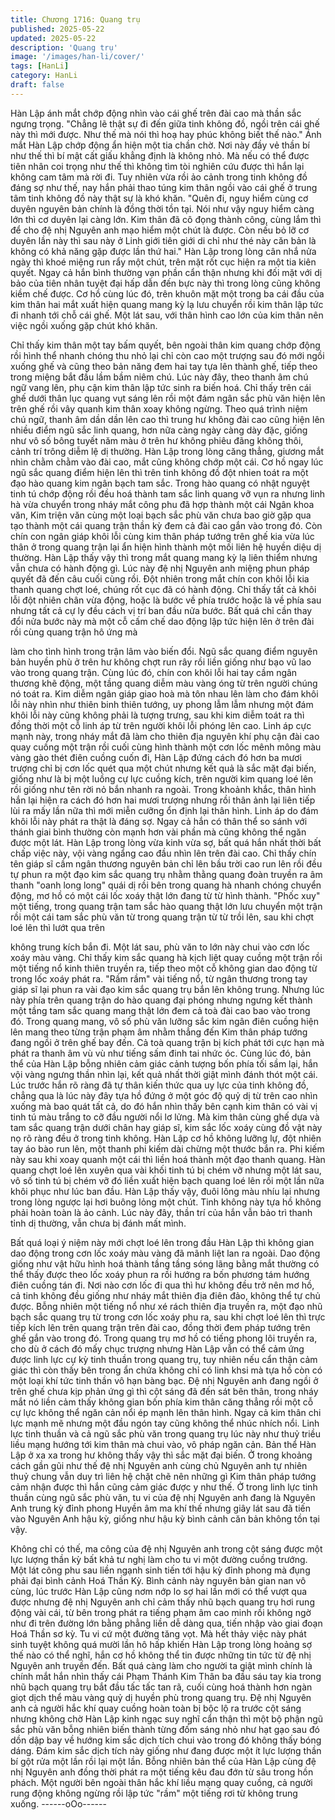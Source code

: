 ```yaml
---
title: Chương 1716: Quang trụ
published: 2025-05-22
updated: 2025-05-22
description: 'Quang trụ'
image: '/images/han-li/cover/'
tags: [HanLi]
category: HanLi
draft: false
---
```


Hàn Lập ánh mắt chớp động nhìn vào cái ghế trên đài cao mà
thần sắc ngưng trọng.
"Chẳng lẽ thật sự đi đến giữa tinh không đồ, ngồi trên cái ghế này
thì mới được. Như thế mà nói thì hoạ hay phúc không biết thế
nào."
Ánh mắt Hàn Lập chớp động ẩn hiện một tia chần chờ.
Nơi này đầy vẻ thần bí như thế thì bí mật cất giấu khẳng định là
không nhỏ. Mà nếu có thể được tiên nhân coi trọng như thế thì
không tìm tòi nghiên cứu được thì hắn lại không cam tâm mà rời
đi. Tuy nhiên vừa rồi ảo cảnh trong tinh không đồ đáng sợ như
thế, nay hắn phải thao túng kim thân ngồi vào cái ghế ở trung tâm
tinh không đồ này thật sự là khó khăn.
"Quên đi, nguy hiểm cùng cơ duyên nguyên bản chính là đồng
thời tồn tại. Nói như vậy nguy hiểm càng lớn thì cơ duyên lại càng
lớn. Kim thân đã cô đọng thành công, cùng lắm thì để cho đệ nhị
Nguyên anh mạo hiểm một chút là được. Còn nếu bỏ lỡ cơ duyên
lần này thì sau này ở Linh giới tiên giới di chỉ như thé này căn bản
là không có khả năng gặp được lần thứ hai."
Hàn Lập trong lòng cân nhắ nửa ngày thì khoé miệng run rẩy một
chút, trên mặt rốt cục hiện ra một tia kiên quyết. Ngay cả hắn bình
thường vạn phần cẩn thận nhưng khi đối mặt với dị bảo của tiên
nhân tuyệt đại hấp dẫn đến bực này thì trong lòng cũng không
kiềm chế được.
Cơ hồ cùng lúc đó, trên khuôn mặt một trong ba cái đầu của kim
thân hai mắt xuất hiện quang mang kỳ lạ lưu chuyển rồi kim thân
lập tức đi nhanh tới chỗ cái ghế. Một lát sau, với thân hình cao
lớn của kim thân nên việc ngồi xuống gặp chút khó khăn.

Chỉ thấy kim thân một tay bấm quyết, bên ngoài thân kim quang
chớp động rồi hình thể nhanh chóng thu nhỏ lại chỉ còn cao một
trượng sau đó mới ngồi xuống ghế và cũng theo bản năng đem
hai tay tựa lên thành ghế, tiếp theo trong miệng bắt đầu lầm bầm
niêm chú.
Lúc này đây, theo thanh âm chú ngữ vang lên, phụ cận kim thân
lập tức sinh ra biến hoá. Chỉ thấy trên cái ghế dưới thân lục
quang vụt sáng lên rồi một đám ngân sắc phù văn hiện lên trên
ghế rồi vây quanh kim thân xoay không ngừng. Theo quá trình
niệm chú ngữ, thanh âm dần dần lên cao thì trung hư không đài
cao cũng hiện lên nhiều điểm ngũ sắc linh quang, hơn nữa càng
ngày càng dày đặc, giống như vô số bông tuyết năm màu ở trên
hư không phiêu đãng không thôi, cảnh trí trông diễm lệ dị thường.
Hàn Lập trong lòng căng thẳng, giương mắt nhìn chằm chằm vào
đài cao, mắt cũng không chớp một cái. Cơ hồ ngay lúc ngũ sắc
quang điểm hiện lên thì trên tinh không đồ đột nhien toát ra một
đạo hào quang kim ngân bạch tam sắc. Trong hào quang có nhật
nguyệt tinh tú chớp động rồi đều hoá thành tam sắc linh quang vỡ
vụn ra nhưng linh hà vừa chuyển trong nháy mắt công phu đã
hợp thành một cái Ngân khoa văn, Kim triện văn cùng một loại
bạch sắc phù văn chưa bao giờ gặp qua tạo thành một cái quang
trận thần kỳ đem cả đài cao gắn vào trong đó.
Còn chín con ngân giáp khôi lỗi cùng kim thân pháp tướng trên
ghế kia vừa lúc thân ở trong quang trận lại ẩn hiện hình thành một
mối liên hệ huyền diệu dị thường. Hàn Lập thấy vậy thì trong mắt
quang mang kỳ lạ liên thiểm nhưng vẫn chưa có hành động gì.
Lúc này đệ nhị Nguyên anh miệng phun pháp quyết đã đến câu
cuối cùng rồi. Đột nhiên trong mắt chín con khôi lỗi kia thanh
quang chợt loé, chúng rốt cục đã có hành động. Chỉ thấy tất cả
khôi lỗi đột nhiên chân vừa động, hoặc là bước về phía trước
hoặc là về phía sau nhưng tất cả cự ly đều cách vị trí ban đầu
nửa bước.
Bất quá chỉ cần thay đổi nửa bước này mà một cỗ cấm chế dao
động lập tức hiện lên ở trên đài rồi cùng quang trận hô ứng mà

làm cho tình hình trong trận lâm vào biến đổi. Ngũ sắc quang
điểm nguyên bản huyền phù ở trên hư không chợt run rây rồi liền
giống như bạo vũ lao vào trong quang trận.
Cùng lúc đó, chín con khôi lỗi hai tay cầm ngân thương khẽ động,
một tầng quang diễm màu vàng óng từ trên người chúng nó toát
ra. Kim diễm ngân giáp giao hoà mà tôn nhau lên làm cho đám
khôi lỗi này nhìn như thiên binh thiên tướng, uy phong lẫm lẫm
nhưng một đám khôi lỗi này cũng không phải là tượng trưng, sau
khi kim diễm toát ra thì đồng thời một cỗ linh áp từ trên người khôi
lỗi phóng lên cao.
Linh áp cực mạnh này, trong nháy mắt đã làm cho thiên địa
nguyên khí phụ cận đài cao quay cuồng một trận rồi cuối cùng
hình thành một cơn lốc mênh mông màu vàng gào thét điên
cuồng cuốn đi,
Hàn Lập đứng cách đó hơn ba mươi trượng chỉ bị cơn lốc quét
qua một chút nhưng kết quả là sắc mặt đại biến, giống như là bị
một luồng cự lực cuồng kích, trên người kim quang loé lên rồi
giống như tên rời nỏ bắn nhanh ra ngoài. Trong khoảnh khắc,
thân hình hắn lại hiện ra cách đó hơn hai mươi trượng nhưng rồi
thân ảnh lại liên tiếp lùi ra mấy lần nữa thì mới miễn cưỡng ổn
định lại thân hình.
Linh áp do đám khôi lỗi này phát ra thật là đáng sợ. Ngay cả hắn
có thân thể so sánh với thánh giai bình thường còn mạnh hơn vài
phần mà cũng không thể ngăn được một lát. Hàn Lập trong lòng
vừa kinh vừa sợ, bất quá hắn nhất thời bất chấp việc này, vội
vàng ngẩng cao đầu nhìn lên trên đài cao.
Chỉ thấy chín tên giáp sĩ cầm ngân thương nguyên bản chỉ lên
bầu trời cao run lên rồi đều tự phun ra một đạo kim sắc quang trụ
nhằm thằng quang đoàn truyền ra âm thanh "oanh long long" quái
dị rồi bên trong quang hà nhanh chóng chuyển động, mơ hồ có
một cái lốc xoáy thật lớn đang từ từ hình thành.
"Phốc xuy" một tiếng, trong quang trận tam sắc hào quang thật
lớn lưu chuyển một trận rồi một cái tam sắc phù văn từ trong
quang trận từ từ trồi lên, sau khi chợt loé lên thì lướt qua trên

không trung kích bắn đi. Một lát sau, phù văn to lớn này chui vào
cơn lốc xoáy màu vàng.
Chỉ thấy kim sắc quang hà kịch liệt quay cuồng một trận rồi một
tiếng nổ kinh thiên truyền ra, tiếp theo một cỗ không gian dao
động từ trong lốc xoáy phát ra. "Rầm rầm" vài tiếng nổ, từ ngân
thương trong tay giáp sĩ lại phun ra vài đạo kim sắc quang trụ bắn
lên không trung. Nhưng lúc này phía trên quang trận do hào
quang đại phóng nhưng ngưng kết thành một tầng tam sắc quang
mang thật lớn đem cả toà đài cao bao vào trong đó.
Trong quang mang, vô số phù văn lưỡng sắc kim ngân điên
cuồng hiện lên mang theo từng trận phạm âm nhằm thẳng đến
Kim thân pháp tướng đang ngồi ở trên ghế bay đến. Cả toà
quang trận bị kích phát tới cực hạn mà phát ra thanh âm vù vù
như tiếng sấm đinh tai nhức óc.
Cùng lúc đó, bản thể của Hàn Lập bỗng nhiên cảm giác cảnh
tượng bốn phía tối sầm lại, hắn vội vàng ngưng thần nhìn lại, kết
quả nhất thời giật mình đánh thót một cái. Lúc trước hắn rõ ràng
đã tự thân kiến thức qua uy lực của tinh không đồ, chẳng qua là
lúc này đây tựa hồ đứng ở một góc độ quỷ dị từ trên cao nhìn
xuống mà bao quát tất cả, do đó hắn nhìn thấy bên cạnh kim thân
có vài vị tinh tú màu trắng to cỡ đầu người nổi lơ lửng. Mà kim
thân cùng ghế dựa và tam sắc quang trận dưới chân hay giáp sĩ,
kim sắc lốc xoáy cùng đồ vật này nọ rõ ràng đều ở trong tinh
không.
Hàn Lập cơ hồ không lưỡng lự, đột nhiên tay áo bào run lên, một
thanh phi kiếm dài chừng một thước bắn ra. Phi kiếm này sau khi
xoay quanh một cái thì liền hoá thành một đạo thanh quang. Hàn
quang chợt loé lên xuyên qua vài khối tinh tú bị chém vỡ nhưng
một lát sau, vô số tinh tú bị chém vỡ đó liền xuất hiện bạch quang
loé lên rồi một lần nữa khôi phục như lúc ban đầu.
Hàn Lập thấy vậy, đuôi lông màu nhíu lại nhưng trong lòng ngược
lại hơi buông lỏng một chút. Tinh không này tựa hồ không phải
hoàn toàn là ảo cảnh. Lúc này đây, thần trí của hắn vẫn bảo trì
thanh tỉnh dị thường, vẫn chưa bị đánh mất mình.

Bất quá loại ý niệm này mới chợt loé lên trong đầu Hàn Lập thì
không gian dao động trong cơn lốc xoáy màu vàng đã mãnh liệt
lan ra ngoài. Dao động giống như vật hữu hình hoá thành tầng
tầng sóng lãng bằng mắt thường có thể thấy được theo lốc xoáy
phun ra rồi hướng ra bốn phương tám hướng điên cuồng tán đi.
Nơi nào cơn lốc đi qua thì hư không đều trở nên mơ hồ, cả tinh
không đều giống như nháy mắt thiên địa điên đảo, không thể tự
chủ được.
Bỗng nhiên một tiếng nổ như xé rách thiên địa truyền ra, một đạo
nhũ bạch sắc quang trụ từ trong cơn lốc xoáy phu ra, sau khi chợt
loé lên thì trực tiếp kích lên trên quang trận trên đài cao, đồng thời
đem pháp tướng trên ghế gắn vào trong đó.
Trong quang trụ mơ hồ có tiếng phong lôi truyền ra, cho dù ở
cách đó mấy chục trượng nhưng Hàn Lập vẫn có thể cảm ứng
được linh lực cự kỳ tinh thuần trong quang trụ, tuy nhiên nếu cẩn
thận cảm giác thì còn thấy bên trong ẩn chứa không chỉ có linh
khsi mà tựa hồ còn có một loại khí tức tinh thần vô hạn bàng bạc.
Đệ nhị Nguyên anh đang ngồi ở trên ghế chưa kịp phản ứng gì thì
cột sáng đã đến sát bên thân, trong nháy mắt nó liền cảm thấy
không gian bốn phía kim thân căng thẳng rồi một cỗ cự lực không
thể ngăn cản nổi ép mạnh lên thân hình. Ngay cả kim thân chi lực
mạnh mẽ nhưng một đầu ngón tay cũng không thể nhúc nhích
nổi.
Linh lực tinh thuần và cả ngũ sắc phù văn trong quang trụ lúc này
như thuỷ triều liều mạng hướng tới kim thân mà chui vào, vô pháp
ngăn cản. Bản thể Hàn Lập ở xa xa trong hư không thấy vậy thì
sắc mặt đại biến. Ở trong khoảng cách gần gũi như thế đệ nhị
Nguyên anh cùng chủ Nguyên anh tự nhiên thuỷ chung vẫn duy
trì liên hệ chặt chẽ nên những gì Kim thân pháp tướng cảm nhận
được thì hắn cũng cảm giác được y như thế.
Ở trong linh lực tinh thuần cùng ngũ sắc phù văn, tu vi của đệ nhị
Nguyên anh đang là Nguyên Anh trung kỳ đỉnh phong Huyền âm
ma khí thế nhưng giây lát sau đã tiến vào Nguyên Anh hậu kỳ,
giống như hậu kỳ bình cảnh căn bản không tồn tại vậy.

Không chỉ có thế, ma công của đệ nhị Nguyên anh trong cột sáng
được một lực lượng thần kỳ bất khả tư nghị làm cho tu vi một
đường cuồng trướng. Một lát công phu sau liền ngạnh sinh tiến
tới hậu kỳ đỉnh phong mà đụng phải đại bình cảnh Hoá Thần Kỳ.
Bình cảnh này nguyên bản gian nan vô cùng, lúc trước Hàn Lập
cũng nơm nớp lo sợ hai lần mới có thể vượt qua được nhưng đệ
nhị Nguyên anh chỉ cảm thấy nhũ bạch quang trụ hơi rung động
vài cái, từ bên trong phát ra tiếng phạm âm cao minh rồi không
ngờ như đi trên đường lớn bằng phẳng liền dễ dàng qua, tiến
nhập vào giai đoạn Hoá Thần sơ kỳ. Tu vi cứ một đường tăng vọt.
Mà hết thảy việc này phát sinh tuyệt không quá mười lần hô hấp
khiến Hàn Lập trong lòng hoảng sợ thế nào có thể nghĩ, hắn cơ
hồ không thể tin được những tin tức từ đệ nhị Nguyên anh truyền
đến.
Bất quá càng làm cho người ta giật mình chính là chính mắt hắn
nhìn thấy cái Phạm Thánh Kim Thân ba đầu sáu tay kia trong nhũ
bạch quang trụ bắt đầu tấc tấc tan rã, cuối cùng hoá thành hơn
ngàn giọt dịch thể màu vàng quỷ dị huyền phù trong quang trụ.
Đệ nhị Nguyên anh cả người hắc khí quay cuồng hoàn toàn bị
bộc lộ ra trước cột sáng nhưng không chờ Hàn Lập kinh ngạc suy
nghĩ cẩn thận thì một bộ phận ngũ sắc phù văn bỗng nhiên biến
thành từng đốm sáng nhỏ như hạt gạo sau đó dồn dập bay về
hướng kim sắc dịch tích chui vào trong đó không thấy bóng dáng.
Đám kim sắc dịch tích này giống như đang được một ít lực lượng
thần bí gột rửa một lần rồi lại một lần.
Bỗng nhiên bản thể của Hàn Lập cùng đệ nhị Nguyên anh đồng
thời phát ra một tiếng kêu đau đớn từ sâu trong hồn phách. Một
người bên ngoài thân hắc khí liều mạng quay cuồng, cả người
rung động không ngừng rồi lập tức "rầm" một tiếng rơi từ không
trung xuống.
------oOo------
